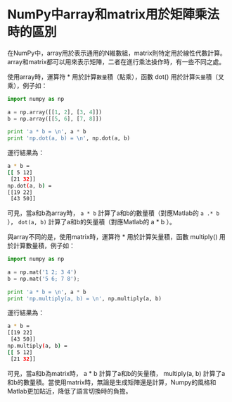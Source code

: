 # NumPy中array和matrix用於矩陣乘法時的區別


在NumPy中，array用於表示通用的N維數組，matrix則特定用於線性代數計算。array和matrix都可以用來表示矩陣，二者在進行乘法操作時，有一些不同之處。

使用array時，運算符 * 用於計算`數量`積（點乘），函數 dot() 用於計算`矢量`積（叉乘），例子如：


```py
import numpy as np
 
a = np.array([[1, 2], [3, 4]])
b = np.array([[5, 6], [7, 8]])
 
print 'a * b = \n', a * b
print 'np.dot(a, b) = \n', np.dot(a, b)
```

運行結果為：

```sh
a * b = 
[[ 5 12]
 [21 32]]
np.dot(a, b) = 
[[19 22]
 [43 50]]
```

可見，當a和b為array時， ```a * b``` 計算了a和b的數量積（對應Matlab的 ```a .* b``` ）， ```dot(a, b)``` 計算了a和b的矢量積（對應Matlab的 a * b ）。

與array不同的是，使用matrix時，運算符 * 用於計算矢量積，函數 multiply() 用於計算數量積，例子如：


```py
import numpy as np
 
a = np.mat('1 2; 3 4')
b = np.mat('5 6; 7 8');
 
print 'a * b = \n', a * b
print 'np.multiply(a, b) = \n', np.multiply(a, b)
```

運行結果為：


```sh
a * b = 
[[19 22]
 [43 50]]
np.multiply(a, b) = 
[[ 5 12]
 [21 32]]
 ```
 
 可見，當a和b為matrix時， a * b 計算了a和b的矢量積， multiply(a, b) 計算了a和b的數量積。當使用matrix時，無論是生成矩陣還是計算，Numpy的風格和Matlab更加貼近，降低了語言切換時的負擔。